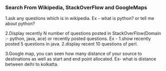 ### Search From Wikipedia, StackOverFlow and GoogleMaps

1.ask any questions which is in wikipedia.
  Ex - what is python? or tell me about python?

2.Display recently N number of questions posted in StackOverFlow(Domain :- python, java, ace) or recently posted questions.
  Ex - 1.show recently posted 5 questions in java. 2.display recent 10 questions of perl.

3.Google map, you can seen how many distance of your source to destinations as well as start and end point allocated.
  Ex- what is distance between delhi to kolkatta.
